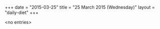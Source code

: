 +++
date = "2015-03-25"
title = "25 March 2015 (Wednesday)"
layout = "daily-diet"
+++

\<no entries\>